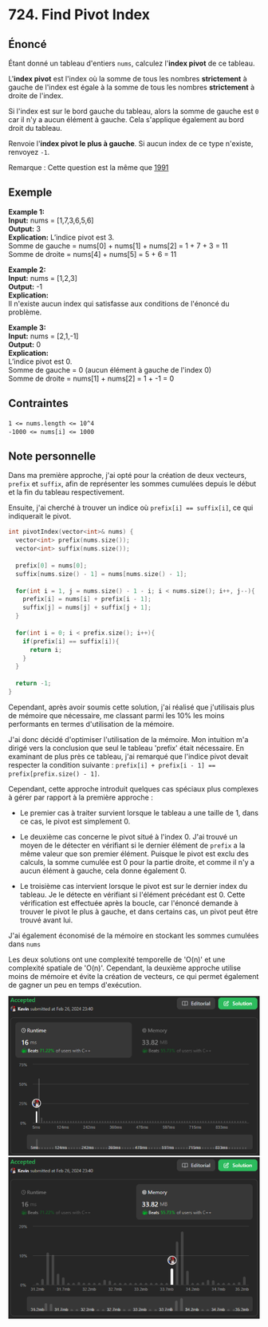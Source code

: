 # 724. Find Pivot Index

## Énoncé

Étant donné un tableau d'entiers `nums`, calculez l'**index pivot** de ce tableau.

L'**index pivot** est l'index où la somme de tous les nombres **strictement** à gauche de l'index est égale à la somme de tous les nombres **strictement** à droite de l'index.

Si l'index est sur le bord gauche du tableau, alors la somme de gauche est `0` car il n'y a aucun élément à gauche. Cela s'applique également au bord droit du tableau.

Renvoie l'**index pivot le plus à gauche**. Si aucun index de ce type n'existe, renvoyez `-1`.

Remarque : Cette question est la même que [1991](https://leetcode.com/problems/find-the-middle-index-in-array/)

## Exemple

**Example 1:**  
**Input:** nums = [1,7,3,6,5,6]  
**Output:** 3  
**Explication:**
L’indice pivot est 3.  
Somme de gauche = nums[0] + nums[1] + nums[2] = 1 + 7 + 3 = 11  
Somme de droite = nums[4] + nums[5] = 5 + 6 = 11

**Example 2:**  
**Input:** nums = [1,2,3]  
**Output:** -1  
**Explication:**  
Il n'existe aucun index qui satisfasse aux conditions de l'énoncé du problème.

**Example 3:**  
**Input:** nums = [2,1,-1]  
**Output:** 0  
**Explication:**  
L’indice pivot est 0.  
Somme de gauche = 0 (aucun élément à gauche de l'index 0)  
Somme de droite = nums[1] + nums[2] = 1 + -1 = 0

## Contraintes

`1 <= nums.length <= 10^4`  
`-1000 <= nums[i] <= 1000`

## Note personnelle

Dans ma première approche, j'ai opté pour la création de deux vecteurs, `prefix` et `suffix`, afin de représenter les sommes cumulées depuis le début et la fin du tableau respectivement.

Ensuite, j'ai cherché à trouver un indice où `prefix[i] == suffix[i]`, ce qui indiquerait le pivot.

```cpp
int pivotIndex(vector<int>& nums) {
  vector<int> prefix(nums.size());
  vector<int> suffix(nums.size());

  prefix[0] = nums[0];
  suffix[nums.size() - 1] = nums[nums.size() - 1];

  for(int i = 1, j = nums.size() - 1 - i; i < nums.size(); i++, j--){
    prefix[i] = nums[i] + prefix[i - 1];
    suffix[j] = nums[j] + suffix[j + 1];
  }

  for(int i = 0; i < prefix.size(); i++){
    if(prefix[i] == suffix[i]){
      return i;
    }
  }

  return -1;
}
```

Cependant, après avoir soumis cette solution, j'ai réalisé que j'utilisais plus de mémoire que nécessaire, me classant parmi les 10% les moins performants en termes d'utilisation de la mémoire.

J'ai donc décidé d'optimiser l'utilisation de la mémoire. Mon intuition m'a dirigé vers la conclusion que seul le tableau 'prefix' était nécessaire. En examinant de plus près ce tableau, j'ai remarqué que l'indice pivot devait respecter la condition suivante : `prefix[i] + prefix[i - 1] == prefix[prefix.size() - 1]`.

Cependant, cette approche introduit quelques cas spéciaux plus complexes à gérer par rapport à la première approche :

- Le premier cas à traiter survient lorsque le tableau a une taille de 1, dans ce cas, le pivot est simplement 0.

- Le deuxième cas concerne le pivot situé à l'index 0. J'ai trouvé un moyen de le détecter en vérifiant si le dernier élément de `prefix` a la même valeur que son premier élément. Puisque le pivot est exclu des calculs, la somme cumulée est 0 pour la partie droite, et comme il n'y a aucun élément à gauche, cela donne également 0.

- Le troisième cas intervient lorsque le pivot est sur le dernier index du tableau. Je le détecte en vérifiant si l'élément précédant est 0. Cette vérification est effectuée après la boucle, car l'énoncé demande à trouver le pivot le plus à gauche, et dans certains cas, un pivot peut être trouvé avant lui.

J'ai également économisé de la mémoire en stockant les sommes cumulées dans `nums`

Les deux solutions ont une complexité temporelle de 'O(n)' et une complexité spatiale de 'O(n)'. Cependant, la deuxième approche utilise moins de mémoire et évite la création de vecteurs, ce qui permet également de gagner un peu en temps d'exécution.

<img src="../imgs/0724-runtime.png"/>
<img src="../imgs/0724-memory.png"/>
